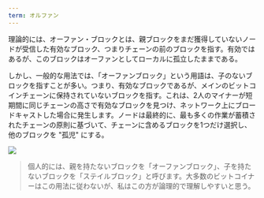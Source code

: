 ```yaml
---
term: オルファン
---
```

理論的には、オーファン・ブロックとは、親ブロックをまだ獲得していないノードが受信した有効なブロック、つまりチェーンの前のブロックを指す。有効ではあるが、このブロックはオーファンとしてローカルに孤立したままである。

しかし、一般的な用法では、「オーファンブロック」という用語は、子のないブロックを指すことが多い。つまり、有効なブロックであるが、メインのビットコインチェーンに保持されていないブロックを指す。これは、2人のマイナーが短期間に同じチェーンの高さで有効なブロックを見つけ、ネットワーク上にブロードキャストした場合に発生します。ノードは最終的に、最も多くの作業が蓄積されたチェーンの原則に基づいて、チェーンに含めるブロックを1つだけ選択し、他のブロックを "孤児" にする。

![](../../dictionnaire/assets/9.webp)

> 個人的には、親を持たないブロックを「オーファンブロック」、子を持たないブロックを「ステイルブロック」と呼びます。大多数のビットコイナーはこの用法に従わないが、私はこの方が論理的で理解しやすいと思う。